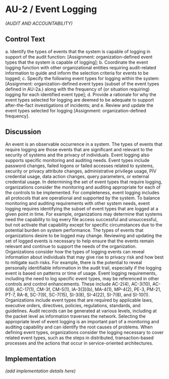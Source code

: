 # AU-2 / Event Logging

_(AUDIT AND ACCOUNTABILITY)_

## Control Text


a. Identify the types of events that the system is capable of logging in support of the audit function: [Assignment: organization-defined event types that the system is capable of logging];
b. Coordinate the event logging function with other organizational entities requiring audit-related information to guide and inform the selection criteria for events to be logged;
c. Specify the following event types for logging within the system: [Assignment: organization-defined event types (subset of the event types defined in AU-2a.) along with the frequency of (or situation requiring) logging for each identified event type];
d. Provide a rationale for why the event types selected for logging are deemed to be adequate to support after-the-fact investigations of incidents; and
e. Review and update the event types selected for logging [Assignment: organization-defined frequency].

## Discussion

An event is an observable occurrence in a system. The types of events that require logging are those events that are significant and relevant to the security of systems and the privacy of individuals. Event logging also supports specific monitoring and auditing needs. Event types include password changes, failed logons or failed accesses related to systems, security or privacy attribute changes, administrative privilege usage, PIV credential usage, data action changes, query parameters, or external credential usage. In determining the set of event types that require logging, organizations consider the monitoring and auditing appropriate for each of the controls to be implemented. For completeness, event logging includes all protocols that are operational and supported by the system.
To balance monitoring and auditing requirements with other system needs, event logging requires identifying the subset of event types that are logged at a given point in time. For example, organizations may determine that systems need the capability to log every file access successful and unsuccessful, but not activate that capability except for specific circumstances due to the potential burden on system performance. The types of events that organizations desire to be logged may change. Reviewing and updating the set of logged events is necessary to help ensure that the events remain relevant and continue to support the needs of the organization. Organizations consider how the types of logging events can reveal information about individuals that may give rise to privacy risk and how best to mitigate such risks. For example, there is the potential to reveal personally identifiable information in the audit trail, especially if the logging event is based on patterns or time of usage.
Event logging requirements, including the need to log specific event types, may be referenced in other controls and control enhancements. These include AC-2(4), AC-3(10), AC-6(9), AC-17(1), CM-3f, CM-5(1), IA-3(3)(b), MA-4(1), MP-4(2), PE-3, PM-21, PT-7, RA-8, SC-7(9), SC-7(15), SI-3(8), SI-4(22), SI-7(8), and SI-10(1). Organizations include event types that are required by applicable laws, executive orders, directives, policies, regulations, standards, and guidelines. Audit records can be generated at various levels, including at the packet level as information traverses the network. Selecting the appropriate level of event logging is an important part of a monitoring and auditing capability and can identify the root causes of problems. When defining event types, organizations consider the logging necessary to cover related event types, such as the steps in distributed, transaction-based processes and the actions that occur in service-oriented architectures.

## Implementation

_(add implementation details here)_